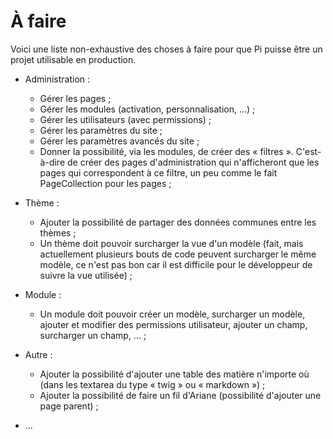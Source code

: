 # À faire

Voici une liste non-exhaustive des choses à faire pour que Pi puisse être un
projet utilisable en production.

- Administration :
	- Gérer les pages ;
	- Gérer les modules (activation, personnalisation, ...) ;
	- Gérer les utilisateurs (avec permissions) ;
	- Gérer les paramètres du site ;
	- Gérer les paramètres avancés du site ;
	- Donner la possibilité, via les modules, de créer des « filtres ».
	  C'est-à-dire de créer des pages d'administration qui n'afficheront que
	  les pages qui correspondent à ce filtre, un peu comme le fait
	  PageCollection pour les pages ;

- Thème :
	- Ajouter la possibilité de partager des données communes entre les thèmes ;
	- Un thème doit pouvoir surcharger la vue d'un modèle (fait, mais
	  actuellement plusieurs bouts de code peuvent surcharger le même modèle,
	  ce n'est pas bon car il est difficile pour le développeur de suivre la vue
	  utilisée) ;

- Module :
	- Un module doit pouvoir créer un modèle, surcharger un modèle, ajouter et
      modifier des permissions utilisateur, ajouter un champ, surcharger un
      champ, ... ;

- Autre :
	- Ajouter la possibilité d'ajouter une table des matière n'importe où (dans
	  les textarea du type « twig » ou « markdown ») ;
	- Ajouter la possibilité de faire un fil d'Ariane (possibilité d'ajouter une
	  page parent) ;

- ...
